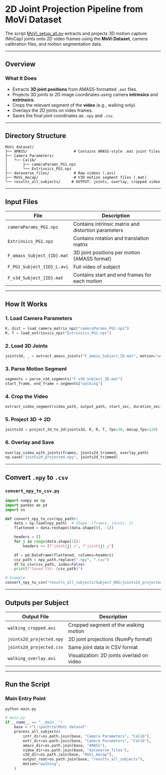 # 2D Joint Projection Pipeline from MoVi Dataset

The script [MoVi_setup_all.py](https://github.com/bsehgal17/Lower-Body-Pose-Estimation-for-Human-Motion-Analysis/blob/main/dataset_files/MoVi/MoVi_setup_all.py) extracts and projects 3D motion capture (MoCap) joints onto 2D video frames using the **MoVi Dataset**, camera calibration files, and motion segmentation data.

---

## Overview

### What It Does

* Extracts **3D joint positions** from AMASS-formatted `.mat` files.
* Projects 3D joints to 2D image coordinates using camera **intrinsics** and **extrinsics**.
* Crops the relevant segment of the **video** (e.g., walking only).
* Overlays the 2D joints on video frames.
* Saves the final joint coordinates as `.npy` and `.csv`.

---

## Directory Structure

```
MoVi dataset/
├── AMASS/                     # Contains AMASS-style .mat joint files
├── Camera Parameters/
│   └── Calib/
│       ├── cameraParams_PG1.npz
│       └── Extrinsics_PG1.npz
├── dataverse_files/           # Raw videos (.avi)
├── MoVi_mocap/                # V3D motion segment files (.mat)
└── results_all_subjects/     # OUTPUT: joints, overlay, cropped video
```

---

## Input Files

| File                       | Description                                         |
| -------------------------- | --------------------------------------------------- |
| `cameraParams_PG1.npz`     | Contains intrinsic matrix and distortion parameters |
| `Extrinsics_PG1.npz`       | Contains rotation and translation matrix            |
| `F_amass_Subject_{ID}.mat` | 3D joint positions per motion (AMASS format)        |
| `F_PG1_Subject_{ID}_L.avi` | Full video of subject                               |
| `F_v3d_Subject_{ID}.mat`   | Contains start and end frames for each motion       |

---

## How It Works

### 1. Load Camera Parameters

```python
K, dist = load_camera_matrix_npz("cameraParams_PG1.npz")
R, T = load_extrinsics_npz("Extrinsics_PG1.npz")
```

### 2. Load 3D Joints

```python
joints3d, _ = extract_amass_joints("F_amass_Subject_ID.mat", motion="walking")
```

### 3. Parse Motion Segment

```python
segments = parse_v3d_segments("F_v3d_Subject_ID.mat")
start_frame, end_frame = segments["walking"]
```

### 4. Crop the Video

```python
extract_video_segment(video_path, output_path, start_sec, duration_sec)
```

### 5. Project 3D → 2D

```python
joints2d = project_3d_to_2d(joints3d, K, R, T, fps=30, mocap_fps=120)
```

### 6. Overlay and Save

```python
overlay_video_with_joints(frames, joints2d_trimmed, overlay_path)
np.save("joints2d_projected.npy", joints2d_trimmed)
```

---

## Convert `.npy` to `.csv`

### `convert_npy_to_csv.py`

```python
import numpy as np
import pandas as pd
import os

def convert_npy_to_csv(npy_path):
    data = np.load(npy_path)  # Shape: (frames, joints, 2)
    flattened = data.reshape((data.shape[0], -1))

    headers = []
    for j in range(data.shape[1]):
        headers += [f"joint{j}_x", f"joint{j}_y"]

    df = pd.DataFrame(flattened, columns=headers)
    csv_path = npy_path.replace(".npy", ".csv")
    df.to_csv(csv_path, index=False)
    print(f"Saved CSV: {csv_path}")

# Example
convert_npy_to_csv("results_all_subjects/Subject_001/joints2d_projected.npy")
```

---

## Outputs per Subject

| Output File              | Description                                |
| ------------------------ | ------------------------------------------ |
| `walking_cropped.avi`    | Cropped segment of the walking motion      |
| `joints2d_projected.npy` | 2D joint projections (NumPy format)        |
| `joints2d_projected.csv` | Same joint data in CSV format              |
| `walking_overlay.avi`    | Visualization: 2D joints overlaid on video |

---

## Run the Script

### Main Entry Point

```bash
python main.py
```

```python
# main.py
if __name__ == "__main__":
    base = r"C:\path\to\MoVi dataset"
    process_all_subjects(
        intr_dir=os.path.join(base, "Camera Parameters", "Calib"),
        extr_dir=os.path.join(base, "Camera Parameters", "Calib"),
        amass_dir=os.path.join(base, "AMASS"),
        video_dir=os.path.join(base, "dataverse_files"),
        v3d_dir=os.path.join(base, "MoVi_mocap"),
        output_root=os.path.join(base, "results_all_subjects"),
        motion="walking",
    )
```

